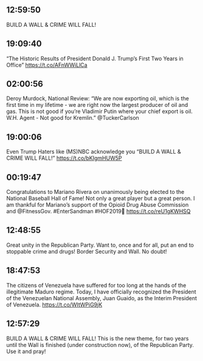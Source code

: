 ## 12:59:50
BUILD A WALL &amp; CRIME WILL FALL!
## 19:09:40
“The Historic Results of President Donald J. Trump’s First Two Years in Office” https://t.co/AFnWWiLlCa
## 02:00:56
Deroy Murdock, National Review: “We are now exporting oil, which is the first time in my lifetime - we are right now the largest producer of oil and gas. This is not good if you’re Vladimir Putin where your chief export is oil. W.H. Agent - Not good for Kremlin.” @TuckerCarlson
## 19:00:06
Even Trump Haters like (MS)NBC acknowledge you “BUILD A WALL &amp; CRIME WILL FALL!” https://t.co/bKIgmHUW5P
## 00:19:47
Congratulations to Mariano Rivera on unanimously being elected to the National Baseball Hall of Fame! Not only a great player but a great person. I am thankful for Mariano’s support of the Opioid Drug Abuse Commission and @FitnessGov. #EnterSandman #HOF2019💯 https://t.co/reU1gKWHSQ
## 12:48:55
Great unity in the Republican Party. Want to, once and for all, put an end to stoppable crime and drugs! Border Security and Wall. No doubt!
## 18:47:53
The citizens of Venezuela have suffered for too long at the hands of the illegitimate Maduro regime. Today, I have officially recognized the President of the Venezuelan National Assembly, Juan Guaido, as the Interim President of Venezuela. https://t.co/WItWPiG9jK
## 12:57:29
BUILD A WALL &amp; CRIME WILL FALL! This is the new theme, for two years until the Wall is finished (under construction now), of the Republican Party. Use it and pray!
